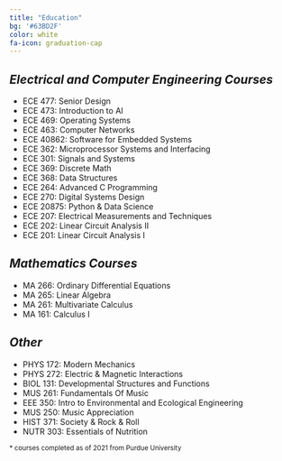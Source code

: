 ```yaml
---
title: "Education"
bg: '#63BD2F'
color: white
fa-icon: graduation-cap
---
```


## _Electrical and Computer Engineering Courses_
 - ECE 477: Senior Design
 - ECE 473: Introduction to AI
 - ECE 469: Operating Systems
 - ECE 463: Computer Networks
 - ECE 40862: Software for Embedded Systems
 - ECE 362: Microprocessor Systems and Interfacing
 - ECE 301: Signals and Systems
 - ECE 369: Discrete Math
 - ECE 368: Data Structures
 - ECE 264: Advanced C Programming
 - ECE 270: Digital Systems Design
 - ECE 20875: Python & Data Science 
 - ECE 207: Electrical Measurements and Techniques
 - ECE 202: Linear Circuit Analysis &#8545;
 - ECE 201: Linear Circuit Analysis &#8544;

## _Mathematics Courses_
 - MA 266: Ordinary Differential Equations
 - MA 265: Linear Algebra
 - MA 261: Multivariate Calculus
 - MA 161: Calculus &#8544;

## _Other_
 - PHYS 172: Modern Mechanics
 - PHYS 272: Electric & Magnetic Interactions
 - BIOL 131: Developmental Structures and Functions
 - MUS 261: Fundamentals Of Music
 - EEE 350: Intro to Environmental and Ecological Engineering
 - MUS 250: Music Appreciation
 - HIST 371: Society & Rock & Roll
 - NUTR 303: Essentials of Nutrition


<small>* courses completed as of 2021 from Purdue University</small>
